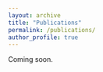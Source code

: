 ```yaml
---
layout: archive
title: "Publications"
permalink: /publications/
author_profile: true
---
```


Coming soon.
